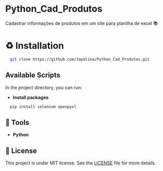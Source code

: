 # Python_Cad_Produtos
Cadastrar informações de produtos em um site para planilha de excel 📚

# ♻️ Installation
```bash
  git clone https://github.com/Japolina/Python_Cad_Produtos.git
```
## Available Scripts

In the project directory, you can run:
- **Install packages**
```bash
  pip install selenium openpyxl
```

## 🔨 Tools
- **Python**

## 📜 License
This project is under MIT license. See the <a href="https://github.com/Japolina/Python_Cad_Produtos/blob/master/LICENSE">LICENSE</a> file for more details.
